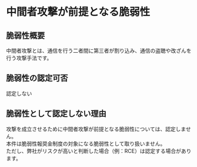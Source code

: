 中間者攻撃が前提となる脆弱性
===
## 脆弱性概要
中間者攻撃とは、通信を行う二者間に第三者が割り込み、通信の盗聴や改ざんを行う攻撃手法です。

## 脆弱性の認定可否
認定しない

## 脆弱性として認定しない理由
攻撃を成立させるために中間者攻撃が前提となる脆弱性については、認定しません。  
本件は脆弱性報奨金制度の対象になる脆弱性として取り扱いません。  
ただし、弊社がリスクが高いと判断した場合（例：RCE）は認定する場合があります。
